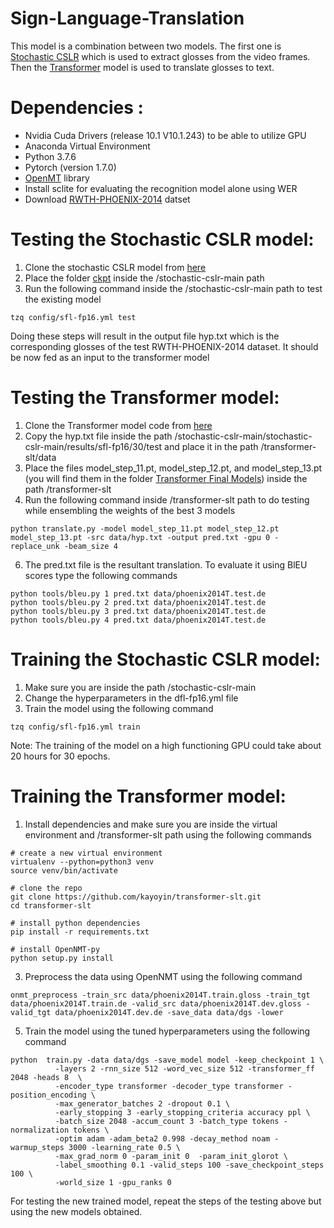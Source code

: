 # Sign-Language-Translation
This model is a combination between two models. The first one is [Stochastic CSLR](https://github.com/zheniu/stochastic-cslr) which is used to extract glosses from the video frames. Then the [Transformer](https://github.com/kayoyin/transformer-slt) model is used to translate glosses to text.
# Dependencies : 
* Nvidia Cuda Drivers (release 10.1 V10.1.243) to be able to utilize GPU
* Anaconda Virtual Environment
* Python 3.7.6
* Pytorch (version 1.7.0)
* [OpenMT](https://github.com/OpenNMT/OpenNMT-py) library
* Install sclite for evaluating the recognition model alone using WER
* Download [RWTH-PHOENIX-2014](https://www-i6.informatik.rwth-aachen.de/~koller/RWTH-PHOENIX/) datset
# Testing the Stochastic CSLR model:
1. Clone the stochastic CSLR model from [here](https://github.com/zheniu/stochastic-cslr)
2. Place the folder [ckpt]() inside the /stochastic-cslr-main path
3. Run the following command inside the /stochastic-cslr-main path to test the existing model
```
tzq config/sfl-fp16.yml test
```
Doing these steps will result in the output file hyp.txt which is the corresponding glosses of the test RWTH-PHOENIX-2014 dataset. It should be now fed as an input to the transformer model 
# Testing the Transformer model:
1. Clone the Transformer model code from [here](https://github.com/kayoyin/transformer-slt)
2. Copy the hyp.txt file inside the path /stochastic-cslr-main/stochastic-cslr-main/results/sfl-fp16/30/test and place it in the path /transformer-slt/data
3. Place the files model_step_11.pt, model_step_12.pt, and model_step_13.pt (you will find them in the folder [Transformer Final Models](https://github.com/NouranAbdelaziz/Sign-Language-Translation/tree/main/Transformer%20Final%20Models)) inside the path /transformer-slt
4. Run the following command inside /transformer-slt path to do testing while ensembling the weights of the best 3 models
```
python translate.py -model model_step_11.pt model_step_12.pt model_step_13.pt -src data/hyp.txt -output pred.txt -gpu 0 -replace_unk -beam_size 4
```
6. The pred.txt file is the resultant translation. To evaluate it using BlEU scores type the following commands
```
python tools/bleu.py 1 pred.txt data/phoenix2014T.test.de
python tools/bleu.py 2 pred.txt data/phoenix2014T.test.de
python tools/bleu.py 3 pred.txt data/phoenix2014T.test.de
python tools/bleu.py 4 pred.txt data/phoenix2014T.test.de
```
# Training the Stochastic CSLR model:
1. Make sure you are inside the path /stochastic-cslr-main
2. Change the hyperparameters in the dfl-fp16.yml file
3. Train the model using the following command
```
tzq config/sfl-fp16.yml train
```
Note: The training of the model on a high functioning GPU could take about 20 hours for 30 epochs. 
# Training the Transformer model:
1. Install dependencies and make sure you are inside the virtual environment and /transformer-slt path using the following commands
```
# create a new virtual environment
virtualenv --python=python3 venv
source venv/bin/activate

# clone the repo
git clone https://github.com/kayoyin/transformer-slt.git
cd transformer-slt

# install python dependencies
pip install -r requirements.txt

# install OpenNMT-py
python setup.py install
```
3. Preprocess the data using OpenNMT using the following command
```
onmt_preprocess -train_src data/phoenix2014T.train.gloss -train_tgt data/phoenix2014T.train.de -valid_src data/phoenix2014T.dev.gloss -valid_tgt data/phoenix2014T.dev.de -save_data data/dgs -lower 
```
5. Train the model using the tuned hyperparameters using the following command
```
python  train.py -data data/dgs -save_model model -keep_checkpoint 1 \
          -layers 2 -rnn_size 512 -word_vec_size 512 -transformer_ff 2048 -heads 8  \
          -encoder_type transformer -decoder_type transformer -position_encoding \
          -max_generator_batches 2 -dropout 0.1 \
          -early_stopping 3 -early_stopping_criteria accuracy ppl \
          -batch_size 2048 -accum_count 3 -batch_type tokens -normalization tokens \
          -optim adam -adam_beta2 0.998 -decay_method noam -warmup_steps 3000 -learning_rate 0.5 \
          -max_grad_norm 0 -param_init 0  -param_init_glorot \
          -label_smoothing 0.1 -valid_steps 100 -save_checkpoint_steps 100 \
          -world_size 1 -gpu_ranks 0
```
For testing the new trained model, repeat the steps of the testing above but using the new models obtained. 
